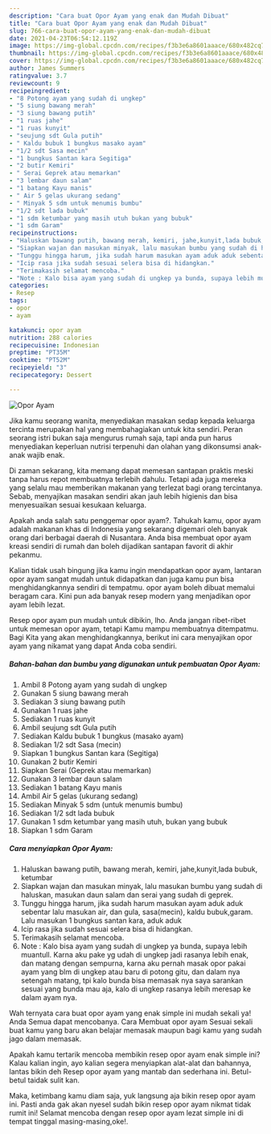 ```yaml
---
description: "Cara buat Opor Ayam yang enak dan Mudah Dibuat"
title: "Cara buat Opor Ayam yang enak dan Mudah Dibuat"
slug: 766-cara-buat-opor-ayam-yang-enak-dan-mudah-dibuat
date: 2021-04-23T06:54:12.119Z
image: https://img-global.cpcdn.com/recipes/f3b3e6a8601aaace/680x482cq70/opor-ayam-foto-resep-utama.jpg
thumbnail: https://img-global.cpcdn.com/recipes/f3b3e6a8601aaace/680x482cq70/opor-ayam-foto-resep-utama.jpg
cover: https://img-global.cpcdn.com/recipes/f3b3e6a8601aaace/680x482cq70/opor-ayam-foto-resep-utama.jpg
author: James Summers
ratingvalue: 3.7
reviewcount: 9
recipeingredient:
- "8 Potong ayam yang sudah di ungkep"
- "5 siung bawang merah"
- "3 siung bawang putih"
- "1 ruas jahe"
- "1 ruas kunyit"
- "seujung sdt Gula putih"
- " Kaldu bubuk 1 bungkus masako ayam"
- "1/2 sdt Sasa mecin"
- "1 bungkus Santan kara Segitiga"
- "2 butir Kemiri"
- " Serai Geprek atau memarkan"
- "3 lembar daun salam"
- "1 batang Kayu manis"
- " Air 5 gelas ukurang sedang"
- " Minyak 5 sdm untuk menumis bumbu"
- "1/2 sdt lada bubuk"
- "1 sdm ketumbar yang masih utuh bukan yang bubuk"
- "1 sdm Garam"
recipeinstructions:
- "Haluskan bawang putih, bawang merah, kemiri, jahe,kunyit,lada bubuk, ketumbar"
- "Siapkan wajan dan masukan minyak, lalu masukan bumbu yang sudah di haluskan, masukan daun salam dan serai yang sudah di geprek."
- "Tunggu hingga harum, jika sudah harum masukan ayam aduk aduk sebentar lalu masukan air, dan gula, sasa(mecin), kaldu bubuk,garam. Lalu masukan 1 bungkus santan kara, aduk aduk"
- "Icip rasa jika sudah sesuai selera bisa di hidangkan."
- "Terimakasih selamat mencoba."
- "Note : Kalo bisa ayam yang sudah di ungkep ya bunda, supaya lebih muantull. Karna aku pake yg udah di ungkep jadi rasanya lebih enak, dan matang dengan sempurna, karna aku pernah masak opor pakai ayam yang blm di ungkep atau baru di potong gitu, dan dalam nya setengah matang, tpi kalo bunda bisa memasak nya saya sarankan sesuai yang bunda mau aja, kalo di ungkep rasanya lebih meresap ke dalam ayam nya."
categories:
- Resep
tags:
- opor
- ayam

katakunci: opor ayam 
nutrition: 288 calories
recipecuisine: Indonesian
preptime: "PT35M"
cooktime: "PT52M"
recipeyield: "3"
recipecategory: Dessert

---
```



![Opor Ayam](https://img-global.cpcdn.com/recipes/f3b3e6a8601aaace/680x482cq70/opor-ayam-foto-resep-utama.jpg)

Jika kamu seorang wanita, menyediakan masakan sedap kepada keluarga tercinta merupakan hal yang membahagiakan untuk kita sendiri. Peran seorang istri bukan saja mengurus rumah saja, tapi anda pun harus menyediakan keperluan nutrisi terpenuhi dan olahan yang dikonsumsi anak-anak wajib enak.

Di zaman  sekarang, kita memang dapat memesan santapan praktis meski tanpa harus repot membuatnya terlebih dahulu. Tetapi ada juga mereka yang selalu mau memberikan makanan yang terlezat bagi orang tercintanya. Sebab, menyajikan masakan sendiri akan jauh lebih higienis dan bisa menyesuaikan sesuai kesukaan keluarga. 



Apakah anda salah satu penggemar opor ayam?. Tahukah kamu, opor ayam adalah makanan khas di Indonesia yang sekarang digemari oleh banyak orang dari berbagai daerah di Nusantara. Anda bisa membuat opor ayam kreasi sendiri di rumah dan boleh dijadikan santapan favorit di akhir pekanmu.

Kalian tidak usah bingung jika kamu ingin mendapatkan opor ayam, lantaran opor ayam sangat mudah untuk didapatkan dan juga kamu pun bisa menghidangkannya sendiri di tempatmu. opor ayam boleh dibuat memalui beragam cara. Kini pun ada banyak resep modern yang menjadikan opor ayam lebih lezat.

Resep opor ayam pun mudah untuk dibikin, lho. Anda jangan ribet-ribet untuk memesan opor ayam, tetapi Kamu mampu membuatnya ditempatmu. Bagi Kita yang akan menghidangkannya, berikut ini cara menyajikan opor ayam yang nikamat yang dapat Anda coba sendiri.

<!--inarticleads1-->

##### Bahan-bahan dan bumbu yang digunakan untuk pembuatan Opor Ayam:

1. Ambil 8 Potong ayam yang sudah di ungkep
1. Gunakan 5 siung bawang merah
1. Sediakan 3 siung bawang putih
1. Gunakan 1 ruas jahe
1. Sediakan 1 ruas kunyit
1. Ambil seujung sdt Gula putih
1. Sediakan  Kaldu bubuk 1 bungkus (masako ayam)
1. Sediakan 1/2 sdt Sasa (mecin)
1. Siapkan 1 bungkus Santan kara (Segitiga)
1. Gunakan 2 butir Kemiri
1. Siapkan  Serai (Geprek atau memarkan)
1. Gunakan 3 lembar daun salam
1. Sediakan 1 batang Kayu manis
1. Ambil  Air 5 gelas (ukurang sedang)
1. Sediakan  Minyak 5 sdm (untuk menumis bumbu)
1. Sediakan 1/2 sdt lada bubuk
1. Gunakan 1 sdm ketumbar yang masih utuh, bukan yang bubuk
1. Siapkan 1 sdm Garam




<!--inarticleads2-->

##### Cara menyiapkan Opor Ayam:

1. Haluskan bawang putih, bawang merah, kemiri, jahe,kunyit,lada bubuk, ketumbar
1. Siapkan wajan dan masukan minyak, lalu masukan bumbu yang sudah di haluskan, masukan daun salam dan serai yang sudah di geprek.
1. Tunggu hingga harum, jika sudah harum masukan ayam aduk aduk sebentar lalu masukan air, dan gula, sasa(mecin), kaldu bubuk,garam. Lalu masukan 1 bungkus santan kara, aduk aduk
1. Icip rasa jika sudah sesuai selera bisa di hidangkan.
1. Terimakasih selamat mencoba.
1. Note : Kalo bisa ayam yang sudah di ungkep ya bunda, supaya lebih muantull. Karna aku pake yg udah di ungkep jadi rasanya lebih enak, dan matang dengan sempurna, karna aku pernah masak opor pakai ayam yang blm di ungkep atau baru di potong gitu, dan dalam nya setengah matang, tpi kalo bunda bisa memasak nya saya sarankan sesuai yang bunda mau aja, kalo di ungkep rasanya lebih meresap ke dalam ayam nya.




Wah ternyata cara buat opor ayam yang enak simple ini mudah sekali ya! Anda Semua dapat mencobanya. Cara Membuat opor ayam Sesuai sekali buat kamu yang baru akan belajar memasak maupun bagi kamu yang sudah jago dalam memasak.

Apakah kamu tertarik mencoba membikin resep opor ayam enak simple ini? Kalau kalian ingin, ayo kalian segera menyiapkan alat-alat dan bahannya, lantas bikin deh Resep opor ayam yang mantab dan sederhana ini. Betul-betul taidak sulit kan. 

Maka, ketimbang kamu diam saja, yuk langsung aja bikin resep opor ayam ini. Pasti anda gak akan nyesel sudah bikin resep opor ayam nikmat tidak rumit ini! Selamat mencoba dengan resep opor ayam lezat simple ini di tempat tinggal masing-masing,oke!.

